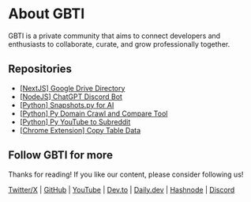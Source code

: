 # About GBTI

GBTI is a private  community that aims to connect developers and enthusiasts to collaborate, curate, and grow professionally together. 

## Repositories

* [[NextJS] Google Drive Directory](https://github.com/gbti-labs/nextjs-google-drive-directory)
* [[NodeJS] ChatGPT Discord Bot](https://github.com/gbti-labs/nodejs-chatgpt-discord-bot)
* [[Python] Snapshots.py for AI](https://github.com/gbti-labs/snapshots-for-ai)
* [[Python] Py Domain Crawl and Compare Tool](https://github.com/gbti-labs/py-domain-crawler-and-comparison-tool)
* [[Python] Py YouTube to Subreddit](https://github.com/gbti-labs/py-youtube-to-subreddit)
* [[Chrome Extension] Copy Table Data](https://github.com/gbti-labs/chrome-extension-copy-table-data)

## Follow GBTI for more

Thanks for reading! If you like our content, please consider following us!

[Twitter/X](https://twitter.com/gbtilabs) | [GitHub](https://github.com/gbti-labs) | [YouTube](https://www.youtube.com/channel/UCh4FjB6r4oWQW-QFiwqv-UA) | [Dev.to](https://dev.to/gbti) | [Daily.dev](https://dly.to/zfCriM6JfRF) | [Hashnode](https://gbti.hashnode.dev/) | [Discord](https://gbti.io)
